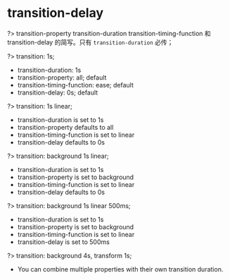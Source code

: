 # transition-delay

?> transition-property transition-duration transition-timing-function 和 transition-delay 的简写。只有 `transition-duration` 必传；

<vuep template="#flex--grow"></vuep>

<script v-pre type="text/x-template" id="flex--grow">
<template>
  <ul>
    <li class='transition transition-1s'><p class='square square-alpha'>Hover me</p></li>
    <li class='transition transition-1s-linear'><p class='square square-alpha'>Hover me</p></li>
    <li class='transition transition-background-1s-linear'><p class='square square-alpha'>Hover me</p></li>
    <li class='transition transition-background-1s-linear-delay'><p class='square square-alpha'>Hover me</p></li>
    <li class='transition transition-background-4s-transform-1s'><p class='square square-alpha'>Hover me</p></li>
  </ul>
</template>
<style>
ul{
  list-style: none;
}

li{
  margin: 8px 0;
  box-shadow: 2px 2px 1px #eee;
}

p{
  margin: 0;
}

.square{
  width: 75px;
  height: 75px;
  border-radius: 4px;
  display: flex;
  align-items: center;
  justify-content: center;
}

.square-alpha{
  background: #05ffb0;
  color: #310736;
}

.transition:hover>.square{
  background: red;
  transform: translateX(160px)
}

.transition-1s>.square{
  transition: 1s;
}

.transition-1s-linear>.square{
  transition: 1s linear;
}
.transition-background-1s-linear>.square{
  transition: background 1s linear;
}
.transition-background-1s-linear-delay>.square{
  transition: background 1s linear 500ms;
}
.transition-background-4s-transform-1s>.square{
  transition: background 4s, transform 1s;
}
</style>
<script>
</script>
</script>

?> transition: 1s;

- transition-duration: 1s
- transition-property: all; default
- transition-timing-function: ease; default
- transition-delay: 0s; default

?> transition: 1s linear;

- transition-duration is set to 1s
- transition-property defaults to all
- transition-timing-function is set to linear
- transition-delay defaults to 0s

?> transition: background 1s linear;

- transition-duration is set to 1s
- transition-property is set to background
- transition-timing-function is set to linear
- transition-delay defaults to 0s

?> transition: background 1s linear 500ms;

- transition-duration is set to 1s
- transition-property is set to background
- transition-timing-function is set to linear
- transition-delay is set to 500ms

?> transition: background 4s, transform 1s;

- You can combine multiple properties with their own transition duration.
